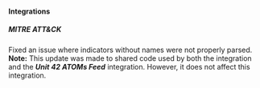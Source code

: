 
#### Integrations

##### MITRE ATT&CK

Fixed an issue where indicators without names were not properly parsed.
	**Note:** This update was made to shared code used by both the integration and the ***Unit 42 ATOMs Feed*** integration. However, it does not affect this integration.
